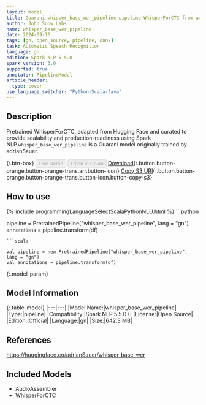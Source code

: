 ```yaml
---
layout: model
title: Guarani whisper_base_wer_pipeline pipeline WhisperForCTC from adrianSauer
author: John Snow Labs
name: whisper_base_wer_pipeline
date: 2024-09-10
tags: [gn, open_source, pipeline, onnx]
task: Automatic Speech Recognition
language: gn
edition: Spark NLP 5.5.0
spark_version: 3.0
supported: true
annotator: PipelineModel
article_header:
  type: cover
use_language_switcher: "Python-Scala-Java"
---
```


## Description

Pretrained WhisperForCTC, adapted from Hugging Face and curated to provide scalability and production-readiness using Spark NLP.`whisper_base_wer_pipeline` is a Guarani model originally trained by adrianSauer.

{:.btn-box}
<button class="button button-orange" disabled>Live Demo</button>
<button class="button button-orange" disabled>Open in Colab</button>
[Download](https://s3.amazonaws.com/auxdata.johnsnowlabs.com/public/models/whisper_base_wer_pipeline_gn_5.5.0_3.0_1725953648617.zip){:.button.button-orange.button-orange-trans.arr.button-icon}
[Copy S3 URI](s3://auxdata.johnsnowlabs.com/public/models/whisper_base_wer_pipeline_gn_5.5.0_3.0_1725953648617.zip){:.button.button-orange.button-orange-trans.button-icon.button-copy-s3}

## How to use



<div class="tabs-box" markdown="1">
{% include programmingLanguageSelectScalaPythonNLU.html %}
```python

pipeline = PretrainedPipeline("whisper_base_wer_pipeline", lang = "gn")
annotations =  pipeline.transform(df)   

```
```scala

val pipeline = new PretrainedPipeline("whisper_base_wer_pipeline", lang = "gn")
val annotations = pipeline.transform(df)

```
</div>

{:.model-param}
## Model Information

{:.table-model}
|---|---|
|Model Name:|whisper_base_wer_pipeline|
|Type:|pipeline|
|Compatibility:|Spark NLP 5.5.0+|
|License:|Open Source|
|Edition:|Official|
|Language:|gn|
|Size:|642.3 MB|

## References

https://huggingface.co/adrianSauer/whisper-base-wer

## Included Models

- AudioAssembler
- WhisperForCTC